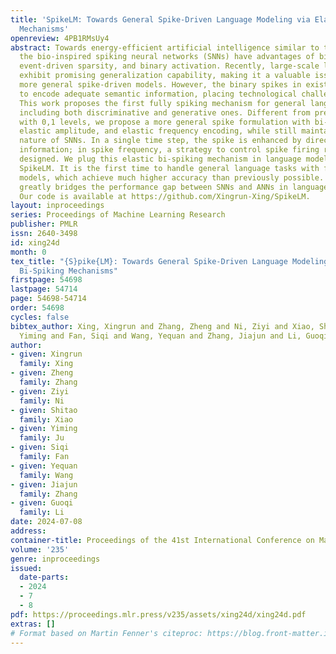```yaml
---
title: 'SpikeLM: Towards General Spike-Driven Language Modeling via Elastic Bi-Spiking
  Mechanisms'
openreview: 4PB1RMsUy4
abstract: Towards energy-efficient artificial intelligence similar to the human brain,
  the bio-inspired spiking neural networks (SNNs) have advantages of biological plausibility,
  event-driven sparsity, and binary activation. Recently, large-scale language models
  exhibit promising generalization capability, making it a valuable issue to explore
  more general spike-driven models. However, the binary spikes in existing SNNs fail
  to encode adequate semantic information, placing technological challenges for generalization.
  This work proposes the first fully spiking mechanism for general language tasks,
  including both discriminative and generative ones. Different from previous spikes
  with 0,1 levels, we propose a more general spike formulation with bi-directional,
  elastic amplitude, and elastic frequency encoding, while still maintaining the addition
  nature of SNNs. In a single time step, the spike is enhanced by direction and amplitude
  information; in spike frequency, a strategy to control spike firing rate is well
  designed. We plug this elastic bi-spiking mechanism in language modeling, named
  SpikeLM. It is the first time to handle general language tasks with fully spike-driven
  models, which achieve much higher accuracy than previously possible. SpikeLM also
  greatly bridges the performance gap between SNNs and ANNs in language modeling.
  Our code is available at https://github.com/Xingrun-Xing/SpikeLM.
layout: inproceedings
series: Proceedings of Machine Learning Research
publisher: PMLR
issn: 2640-3498
id: xing24d
month: 0
tex_title: "{S}pike{LM}: Towards General Spike-Driven Language Modeling via Elastic
  Bi-Spiking Mechanisms"
firstpage: 54698
lastpage: 54714
page: 54698-54714
order: 54698
cycles: false
bibtex_author: Xing, Xingrun and Zhang, Zheng and Ni, Ziyi and Xiao, Shitao and Ju,
  Yiming and Fan, Siqi and Wang, Yequan and Zhang, Jiajun and Li, Guoqi
author:
- given: Xingrun
  family: Xing
- given: Zheng
  family: Zhang
- given: Ziyi
  family: Ni
- given: Shitao
  family: Xiao
- given: Yiming
  family: Ju
- given: Siqi
  family: Fan
- given: Yequan
  family: Wang
- given: Jiajun
  family: Zhang
- given: Guoqi
  family: Li
date: 2024-07-08
address:
container-title: Proceedings of the 41st International Conference on Machine Learning
volume: '235'
genre: inproceedings
issued:
  date-parts:
  - 2024
  - 7
  - 8
pdf: https://proceedings.mlr.press/v235/assets/xing24d/xing24d.pdf
extras: []
# Format based on Martin Fenner's citeproc: https://blog.front-matter.io/posts/citeproc-yaml-for-bibliographies/
---
```

